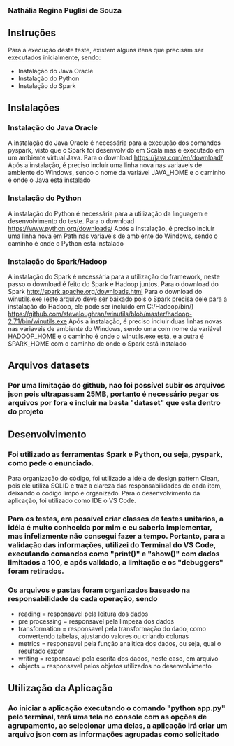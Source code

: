 ### Nathália Regina Puglisi de Souza

## Instruções
Para a execução deste teste, existem alguns itens que precisam ser executados inicialmente, sendo:
- Instalação do Java Oracle
- Instalação do Python
- Instalação do Spark

## Instalações
###  Instalação do Java Oracle
A instalação do Java Oracle é necessária para a execução dos comandos pyspark, visto que o Spark foi desenvolvido em Scala mas é executado em um ambiente virtual Java.
Para o download https://java.com/en/download/
Após a instalação, é preciso incluir uma linha nova nas variaveis de ambiente do Windows, sendo o nome da variável JAVA_HOME e o caminho é onde o Java está instalado

###  Instalação do Python
A instalação do Python é necessária para a utilização da linguagem e desenvolvimento do teste.
Para o download https://www.python.org/downloads/
Após a instalação, é preciso incluir uma linha nova em Path nas variaveis de ambiente do Windows, sendo o caminho é onde o Python está instalado

### Instalação do Spark/Hadoop
A instalação do Spark é necessária para a utilização do framework, neste passo o download é feito do Spark e Hadoop juntos.
Para o download do Spark http://spark.apache.org/downloads.html
Para o download do winutils.exe (este arquivo deve ser baixado pois o Spark precisa dele para a instalação do Hadoop, ele pode ser incluido em C:/Hadoop/bin/)
https://github.com/steveloughran/winutils/blob/master/hadoop-2.7.1/bin/winutils.exe
Após a instalação, é preciso incluir duas linhas novas nas variaveis de ambiente do Windows, sendo uma com nome da variável HADOOP_HOME e o caminho é onde o winutils.exe está, e a outra é SPARK_HOME com o caminho de onde o Spark está instalado

## Arquivos datasets
### Por uma limitação do github, nao foi possível subir os arquivos json pois ultrapassam 25MB, portanto é necessário pegar os arquivos por fora e incluir na basta "dataset" que esta dentro do projeto

## Desenvolvimento

### Foi utilizado as ferramentas Spark e Python, ou seja, pyspark, como pede o enunciado.
Para organização do código, foi utilizado a idéia de design pattern Clean, pois ele utiliza SOLID e traz a clareza das responsabilidades de cada item, deixando o código limpo e organizado.
Para o desenvolvimento da aplicação, foi utilizado como IDE o VS Code.

### Para os testes, era possível criar classes de testes unitários, a idéia é muito conhecida por mim e eu saberia implementar, mas infelizmente não consegui fazer a tempo. Portanto, para a validação das informações, utilizei do Terminal do VS Code, executando comandos como "print()" e "show()" com dados limitados a 100, e após validado, a limitação e os "debuggers" foram retirados.

### Os arquivos e pastas foram organizados baseado na responsabilidade de cada operação, sendo
- reading = responsavel pela leitura dos dados
- pre processing = responsavel pela limpeza dos dados
- transformation = responsavel pela transformação do dado, como convertendo tabelas, ajustando valores ou criando colunas
- metrics = responsavel pela função analitica dos dados, ou seja, qual o resultado expor
- writing = responsavel pela escrita dos dados, neste caso, em arquivo
- objects = responsavel pelos objetos utilizados no desenvolvimento


## Utilização da Aplicação
### Ao iniciar a aplicação executando o comando "python app.py" pelo terminal, terá uma tela no console com as opções de agrupamento, ao selecionar uma delas, a aplicação irá criar um arquivo json com as informações agrupadas como solicitado

